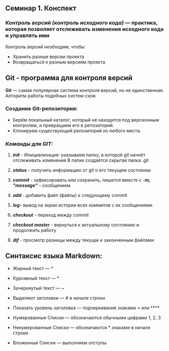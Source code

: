 ## Семинар 1. Конспект

### ***Контроль версий (контроль исходного кода)*** — практика, которая позволяет отслеживать изменения исходного кода и управлять ими

*Контроль версий необходим, чтобы:*
* Хранить разные версии проекта
* Возвращаться к разным версиям проекта

## **Git - программа для контроля версий**
**Git** — самая популярная система контроля
версий, но не единственная. Алгоритм
работы подобных систем схож

### Создание Git-репозитория:
* Берём локальный каталог, который не находится под версионным контролем, и превращаем его в репозиторий.
* Клонируем существующий репозиторий из любого места.

### *Команды для GIT:*


1.  ***init*** - Инициализация: указываем папку, в которой git начнёт отслеживать изменения В папке создаётся скрытая папка .git 

2.  ***status*** - получить информацию от git о его текущем состоянии

3. ***commit*** - зафиксировать или сохранить, пишется вместе с  ***-m, "message"*** - сообщением

4. ***add*** - добавить файл (файлы) к следующему commit 

5. ***log***- вывод на экран истории всех коммитов с их сообщениями

6. ***checkout*** - переход между *commit*

7.  ***checkout master*** - вернуться к актуальному состоянию и продолжить работу

8. ***dif*** - просмотр разницы между текущм и законченным файлами

## Синтаксис языка Markdown: 
* Жирный текст — *

* Курсивный текст — *
* Зачеркнутый текст — ~
* Выделяют заголовки — # в начале строки
* Показать уровень заголовка — подчеркивание знаками = или ****
* Нумерованные Списки — обозначаются обычными цифрами 1, 2, 3
* Ненумерованные Списки — обозначаются * знаками в начале строки 
* Вложенные Списки — выполняем отступы
